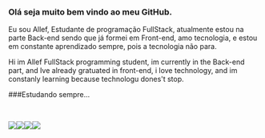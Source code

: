 ### Olá seja muito bem vindo ao meu GitHub.


Eu sou Allef, Estudante de programação FullStack, atualmente estou na parte Back-end sendo que já formei em Front-end, amo tecnologia, e estou em constante aprendizado sempre, pois a tecnologia não para.

Hi im Allef FullStack programming student, im currently in the Back-end part, and Ive already gratuated in front-end, i love technology, and im constanly learning because technologu dones't stop.


###Estudando sempre...

<br />

<img src="https://img.shields.io/badge/HTML-239120?style=for-the-badge&logo=html5&logoColor=white" /><img src="https://img.shields.io/badge/CSS3-1572B6?style=for-the-badge&logo=css3&logoColor=white" /><img src="https://img.shields.io/badge/JavaScript-323330?style=for-the-badge&logo=javascript&logoColor=F7DF1E" /><img src="https://img.shields.io/badge/React-20232A?style=for-the-badge&logo=react&logoColor=61DAFB">
<br />
